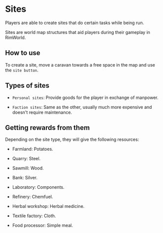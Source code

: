 # Sites
Players are able to create sites that do certain tasks while being run.

Sites are world map structures that aid players during their gameplay in RimWorld.

## How to use
To create a site, move a caravan towards a free space in the map and use the `site button`.

## Types of sites
* `Personal sites`: Provide goods for the player in exchange of manpower.

* `Faction sites`: Same as the other, usually much more expensive and doesn't require maintenance.

## Getting rewards from them
Depending on the site type, they will give the following resources:
* Farmland: Potatoes.

* Quarry: Steel.

* Sawmill: Wood.

* Bank: Silver.

* Laboratory: Components.

* Refinery: Chemfuel.

* Herbal workshop: Herbal medicine.

* Textile factory: Cloth.

* Food processor: Simple meal.
